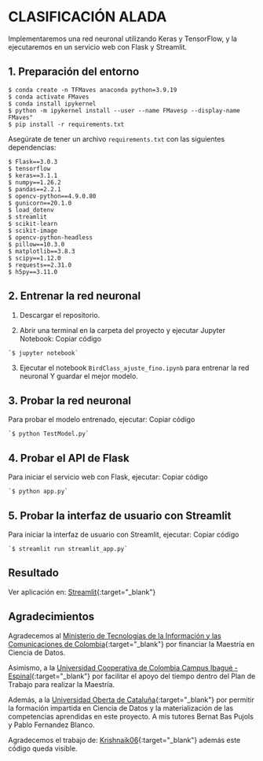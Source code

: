 # CLASIFICACIÓN ALADA

Implementaremos una red neuronal utilizando Keras y TensorFlow, y la ejecutaremos en un servicio web con Flask y Streamlit.

## 1. Preparación del entorno
    $ conda create -n TFMaves anaconda python=3.9.19
    $ conda activate FMaves
    $ conda install ipykernel
    $ python -m ipykernel install --user --name FMavesp --display-name FMaves"
    $ pip install -r requirements.txt


Asegúrate de tener un archivo `requirements.txt` con las siguientes dependencias:

    $ Flask==3.0.3
    $ tensorflow
    $ keras==3.1.1
    $ numpy==1.26.2
    $ pandas==2.2.1
    $ opencv-python==4.9.0.80
    $ gunicorn==20.1.0
    $ load_dotenv
    $ streamlit
    $ scikit-learn
    $ scikit-image
    $ opencv-python-headless
    $ pillow==10.3.0
    $ matplotlib==3.8.3
    $ scipy==1.12.0
    $ requests==2.31.0
    $ h5py==3.11.0

## 2. Entrenar la red neuronal

1.  Descargar el repositorio.

2.  Abrir una terminal en la carpeta del proyecto y ejecutar Jupyter Notebook:
Copiar código
```         
`$ jupyter notebook`
```

3.  Ejecutar el notebook `BirdClass_ajuste_fino.ipynb` para entrenar la red neuronal Y guardar el mejor modelo.

## 3. Probar la red neuronal

Para probar el modelo entrenado, ejecutar:
Copiar código
```         
`$ python TestModel.py`
```

## 4. Probar el API de Flask

Para iniciar el servicio web con Flask, ejecutar:
Copiar código

```         
`$ python app.py`
```


## 5. Probar la interfaz de usuario con Streamlit

Para iniciar la interfaz de usuario con Streamlit, ejecutar:
Copiar código
```         
`$ streamlit run streamlit_app.py`
```





## Resultado

Ver aplicación en: [Streamlit](https://clasificacionalada1.streamlit.app/){:target="_blank"} 

## Agradecimientos

Agradecemos al [Ministerio de Tecnologías de la Información y las Comunicaciones de Colombia](https://mintic.gov.co/){:target="_blank"} por financiar la Maestría en Ciencia de Datos.

Asimismo, a la [Universidad Cooperativa de Colombia Campus Ibagué - Espinal](https://www.ucc.edu.co/){:target="_blank"} por facilitar el apoyo del tiempo dentro del Plan de Trabajo para realizar la Maestría.

Además, a la [Universidad Oberta de Cataluña](https://www.uoc.edu/es){:target="_blank"} por permitir la formación impartida en Ciencia de Datos y la materialización de las competencias aprendidas en este proyecto. A mis tutores Bernat Bas Pujols y Pablo Fernandez Blanco.

Agradecemos el trabajo de: [Krishnaik06](https://github.com/krishnaik06/Deployment-Deep-Learning-Model){:target="_blank"} además este código queda visible.

